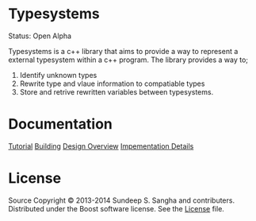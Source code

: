Typesystems
==========================================================================
Status: Open Alpha

Typesystems is a c++ library that aims to provide a way to represent a
external typesystem within a c++ program. The library provides a way to;
1. Identify unknown types
2. Rewrite type and vlaue information to compatiable types
3. Store and retrive rewritten variables between typesystems.

Documentation
==========================================================================
[Tutorial](doc/tutorial.md)
[Building](doc/build.md)
[Design Overview](doc/proposal.md)
[Impementation Details](doc/implementation.md)

License
==========================================================================
Source Copyright © 2013-2014 Sundeep S. Sangha and contributers.
Distributed under the Boost software license. See the
[License](./License_1_0.txt) file.
